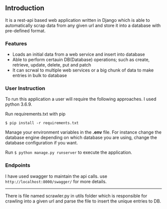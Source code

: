 ## Introduction
It is a rest-api based web application written in Django which is able to automatically scrap data from any given url and store it into a database with pre-defined format.

### Features
- Loads an initial data from a web service and insert into database
- Able to perform certauin DB(Database) operations; such as create, retrieve, update, delete, put and patch
- It can scrwal to multiple web services or a big chunk of data to make entries in bulk to database

### User Instruction
To run this application a user will require the following approaches. I used python 3.6.9. 

Run requirements.txt with pip 
```
$ pip install -r requirements.txt
```
Manage your environment variables in the **.env** file. For instance change the database engine depending on which database you are using, change the database configuration if you want.

Run ``` $ python manage.py runserver ``` to execute the application.


### Endpoints
I have used swagger to maintain the api calls.
use ```http://localhost:8000/swagger/``` for more details. 

<hr> 


There is file named scrawler.py in utils folder which is responsible for crawling into a given url and parse the file to insert the unique entries to DB.
